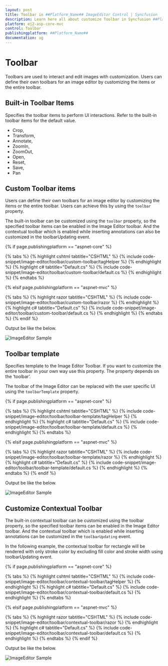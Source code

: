 ```yaml
---
layout: post
title: Toolbar in ##Platform_Name## ImageEditor Control | Syncfusion
description: Learn here all about customize Toolbar in Syncfusion ##Platform_Name## ImageEditor component of Syncfusion Essential JS 2 and more.
platform: ej2-asp-core-mvc
control: Toolbar
publishingplatform: ##Platform_Name##
documentation: ug
---
```


# Toolbar

Toolbars are used to interact and edit images with customization. Users can define their own toolbars for an image editor by customizing the items or the entire toolbar.

## Built-in Toolbar Items

Specifies the toolbar items to perform UI interactions. Refer to the built-in toolbar items for the default value.

* Crop,
* Transform,
* Annotate,
* ZoomIn,
* ZoomOut,
* Open,
* Reset,
* Save,
* Pan

## Custom Toolbar items

Users can define their own toolbars for an image editor by customizing the items or the entire toolbar. Users can achieve this by using the `toolbar` property.

The built-in toolbar can be customized using the `toolbar` property, so the specified toolbar items can be enabled in the Image Editor toolbar. And the contextual toolbar which is enabled while inserting annotations can also be customized in the toolbarUpdating event.

{% if page.publishingplatform == "aspnet-core" %}

{% tabs %}
{% highlight cshtml tabtitle="CSHTML" %}
{% include code-snippet/image-editor/toolbar/custom-toolbar/tagHelper %}
{% endhighlight %}
{% highlight c# tabtitle="Default.cs" %}
{% include code-snippet/image-editor/toolbar/custom-toolbar/default.cs %}
{% endhighlight %}
{% endtabs %}

{% elsif page.publishingplatform == "aspnet-mvc" %}

{% tabs %}
{% highlight razor tabtitle="CSHTML" %}
{% include code-snippet/image-editor/toolbar/custom-toolbar/razor %}
{% endhighlight %}
{% highlight c# tabtitle="Default.cs" %}
{% include code-snippet/image-editor/toolbar/custom-toolbar/default.cs %}
{% endhighlight %}
{% endtabs %}
{% endif %}

Output be like the below.

![ImageEditor Sample](/images/image-editor-custom.png)

## Toolbar template

Specifies template to the Image Editor Toolbar. If you want to customize the entire toolbar in your own way use this property. The property depends on the ‘toolbar’.

The toolbar of the Image Editor can be replaced with the user specific UI using the `toolbarTemplate` property.

{% if page.publishingplatform == "aspnet-core" %}

{% tabs %}
{% highlight cshtml tabtitle="CSHTML" %}
{% include code-snippet/image-editor/toolbar/toolbar-template/tagHelper %}
{% endhighlight %}
{% highlight c# tabtitle="Default.cs" %}
{% include code-snippet/image-editor/toolbar/toolbar-template/default.cs %}
{% endhighlight %}
{% endtabs %}

{% elsif page.publishingplatform == "aspnet-mvc" %}

{% tabs %}
{% highlight razor tabtitle="CSHTML" %}
{% include code-snippet/image-editor/toolbar/toolbar-template/razor %}
{% endhighlight %}
{% highlight c# tabtitle="Default.cs" %}
{% include code-snippet/image-editor/toolbar/toolbar-template/default.cs %}
{% endhighlight %}
{% endtabs %}
{% endif %}

Output be like the below.

![ImageEditor Sample](/images/image-editor-square.png)

## Customize Contextual Toolbar

The built-in contextual toolbar can be customized using the toolbar property, so the specified toolbar items can be enabled in the Image Editor toolbar. And the contextual toolbar which is enabled while inserting annotations can  be customized in the `toolbarUpdating` event.

In the following example, the contextual toolbar for rectangle will be rendered with only stroke color by excluding fill color and stroke width using toolbarUpdating event.

{% if page.publishingplatform == "aspnet-core" %}

{% tabs %}
{% highlight cshtml tabtitle="CSHTML" %}
{% include code-snippet/image-editor/toolbar/contextual-toolbar/tagHelper %}
{% endhighlight %}
{% highlight c# tabtitle="Default.cs" %}
{% include code-snippet/image-editor/toolbar/contextual-toolbar/default.cs %}
{% endhighlight %}
{% endtabs %}

{% elsif page.publishingplatform == "aspnet-mvc" %}

{% tabs %}
{% highlight razor tabtitle="CSHTML" %}
{% include code-snippet/image-editor/toolbar/contextual-toolbar/razor %}
{% endhighlight %}
{% highlight c# tabtitle="Default.cs" %}
{% include code-snippet/image-editor/toolbar/contextual-toolbar/default.cs %}
{% endhighlight %}
{% endtabs %}
{% endif %}

Output be like the below.

![ImageEditor Sample](/images/image-editor-contextual-toolbar.png)
